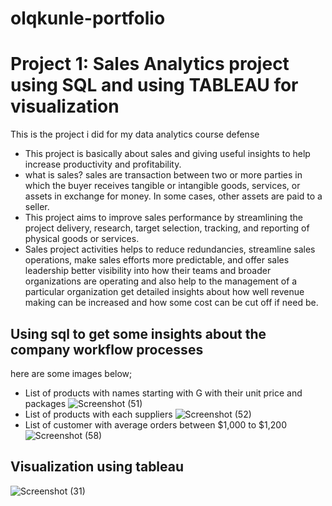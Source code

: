 # olqkunle-portfolio
# Project 1: Sales Analytics project using SQL and using TABLEAU for visualization

This is the project i did for my data analytics course defense 
* This project is basically about sales and giving useful insights to help increase productivity and profitability.
* what is sales? sales are transaction between two or more parties in which the buyer receives tangible or intangible goods, services, or assets in exchange for money. In some 
cases, other assets are paid to a seller.
* This project aims to improve sales performance by streamlining the project delivery, research, target selection, tracking, and reporting of physical goods or services.
* Sales project activities helps to reduce redundancies, streamline sales operations, make sales efforts more predictable, and offer sales leadership better visibility into 
how their teams and broader organizations are operating and also help to the management of a particular organization get detailed insights about how well revenue making can be increased and how some cost can be cut off if need be.

## Using sql to get some insights about the company workflow processes
here are some images below;
* List of products with names starting with G with their unit price and packages
![Screenshot (51)](https://github.com/olqkunle/olqkunle-s-portfolio/assets/84230867/64f7d834-7f27-4399-9dd9-767c24dcedae)
* List of products with each suppliers
![Screenshot (52)](https://github.com/olqkunle/olqkunle-s-portfolio/assets/84230867/d13a33b2-7431-48c8-a633-3a7d267cd01e)
* List of customer with average orders between $1,000 to $1,200
![Screenshot (58)](https://github.com/olqkunle/olqkunle-s-portfolio/assets/84230867/a7135b23-63f9-4732-ab64-e5f499c16eaf)

## Visualization using tableau

![Screenshot (31)](https://github.com/olqkunle/olqkunle-s-portfolio/assets/84230867/a0f0eb30-197c-42ab-bd86-05e0f3b9d1c7)
